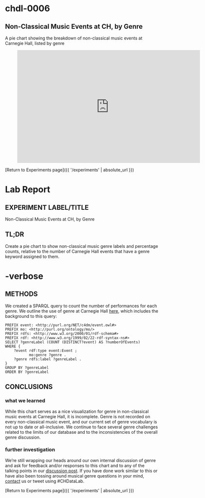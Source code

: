 # chdl-0006

## Non-Classical Music Events at CH, by Genre

A pie chart showing the breakdown of non-classical music events at Carnegie Hall, listed by genre

<figure class="chart_container">
<iframe 
width="600" height="371" seamless frameborder="0" scrolling="no" src="https://docs.google.com/spreadsheets/d/e/2PACX-1vT5gc-Sbf98tt9n53vlMMEhc4RTKaC3fgq-QDF-5X3dm12CsGHBnkAavBflTxrkgWmR_Q53uU_2Jxgr/pubchart?oid=755660071&amp;format=interactive">
</iframe>
</figure>

[Return to Experiments page]({{ '/experiments' | absolute_url }})

# Lab Report

## EXPERIMENT LABEL/TITLE
Non-Classical Music Events at CH, by Genre

## TL;DR
Create a pie chart to show non-classical music genre labels and percentage counts, relative to the number of Carnegie Hall events that have a genre keyword assigned to them.

# -verbose

## METHODS
We created a SPARQL query to count the number of performances for each genre. We outline the use of genre at Carnegie Hall <a href="https://carnegiehall.github.io/datalab/2020/04/10/musicalgenres.html" target="_blank">here</a>, which includes the background to this query:

```
PREFIX event: <http://purl.org/NET/c4dm/event.owl#>
PREFIX mo: <http://purl.org/ontology/mo/>
PREFIX rdfs: <http://www.w3.org/2000/01/rdf-schema#>
PREFIX rdf: <http://www.w3.org/1999/02/22-rdf-syntax-ns#>
SELECT ?genreLabel (COUNT (DISTINCT?event) AS ?numberOfEvents) 
WHERE {
    ?event rdf:type event:Event ;
           mo:genre ?genre .
    ?genre rdfs:label ?genreLabel .
}
GROUP BY ?genreLabel
ORDER BY ?genreLabel
```

## CONCLUSIONS
### what we learned
While this chart serves as a nice visualization for genre in non-classical music events at Carnegie Hall, it is incomplete. Genre is not recorded on every non-classical music event, and our current set of genre vocabulary is not up to date or all-inclusive. We continue to face several genre challenges related to the limits of our database and to the inconsistencies of the overall genre discussion.

### further investigation 
We’re still wrapping our heads around our own internal discussion of genre and ask for feedback and/or responses to this chart and to any of the talking points in our <a href="https://carnegiehall.github.io/datalab/2020/04/10/musicalgenres.html" target="_blank">discussion post</a>. If you have done work similar to this or have also been tossing around musical genre questions in your mind, [contact](/contact.md) us or tweet using #CHDataLab.


[Return to Experiments page]({{ '/experiments' | absolute_url }})
